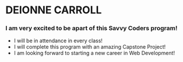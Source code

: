 <h1>DEIONNE CARROLL</h1>
<h3>I am very excited to be apart of this Savvy Coders program!</h3>
<ul>
  <li>I will be in attendance in every class!</li>
  <li>I will complete this program with an amazing Capstone Project!</li>
  <li>I am looking forward to starting a new career in Web Development!</li>
</ul>


